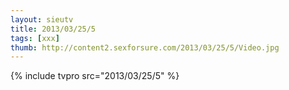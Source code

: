 ```yaml
--- 
layout: sieutv
title: 2013/03/25/5
tags: [xxx]
thumb: http://content2.sexforsure.com/2013/03/25/5/Video.jpg
---
```

{% include tvpro src="2013/03/25/5" %} 
